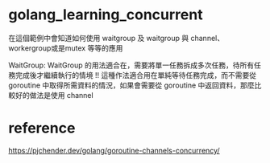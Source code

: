 # golang_learning_concurrent

在這個範例中會知道如何使用 waitgroup 及 waitgroup 與 channel、workergroup或是mutex 等等的應用

WaitGroup:
WaitGroup 的用法適合在，需要將單一任務拆成多次任務，待所有任務完成後才繼續執行的情境
!! 這種作法適合用在單純等待任務完成，而不需要從 goroutine 中取得所需資料的情況，如果會需要從 goroutine 中返回資料，那麼比較好的做法是使用 channel

# reference
https://pjchender.dev/golang/goroutine-channels-concurrency/